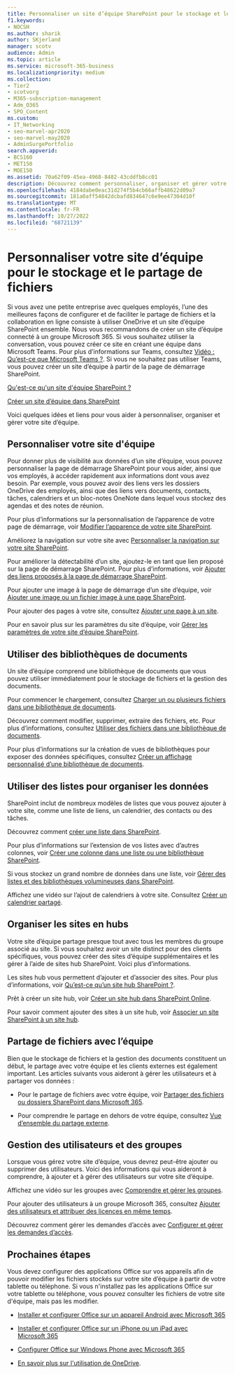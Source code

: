 ```yaml
---
title: Personnaliser un site d’équipe SharePoint pour le stockage et le partage de fichiers
f1.keywords:
- NOCSH
ms.author: sharik
author: SKjerland
manager: scotv
audience: Admin
ms.topic: article
ms.service: microsoft-365-business
ms.localizationpriority: medium
ms.collection:
- Tier2
- scotvorg
- M365-subscription-management
- Adm_O365
- SPO_Content
ms.custom:
- IT_Networking
- seo-marvel-apr2020
- seo-marvel-may2020
- AdminSurgePortfolio
search.appverid:
- BCS160
- MET150
- MOE150
ms.assetid: 70a62f09-45ea-4968-8482-43cddfb8cc01
description: Découvrez comment personnaliser, organiser et gérer votre site d’équipe SharePoint avec des bibliothèques de documents, des listes et des hubs.
ms.openlocfilehash: 4184dabe0eac31d274f5b4cb66affb48622d09a7
ms.sourcegitcommit: 181a0aff54842dcbafd834647c6e9ee47304d10f
ms.translationtype: MT
ms.contentlocale: fr-FR
ms.lasthandoff: 10/27/2022
ms.locfileid: "68721139"
---
```

# <a name="customize-your-team-site-for-file-storage-and-sharing"></a>Personnaliser votre site d’équipe pour le stockage et le partage de fichiers

Si vous avez une petite entreprise avec quelques employés, l’une des meilleures façons de configurer et de faciliter le partage de fichiers et la collaboration en ligne consiste à utiliser OneDrive et un site d’équipe SharePoint ensemble. Nous vous recommandons de créer un site d’équipe connecté à un groupe Microsoft 365. Si vous souhaitez utiliser la conversation, vous pouvez créer ce site en créant une équipe dans Microsoft Teams. Pour plus d’informations sur Teams, consultez [Vidéo : Qu’est-ce que Microsoft Teams ?](https://support.microsoft.com/office/b98d533f-118e-4bae-bf44-3df2470c2b12). Si vous ne souhaitez pas utiliser Teams, vous pouvez créer un site d’équipe à partir de la page de démarrage SharePoint. 
  
[Qu'est-ce qu'un site d'équipe SharePoint ?](https://support.microsoft.com/office/75545757-36c3-46a7-beed-0aaa74f0401e)
  
[Créer un site d’équipe dans SharePoint](https://support.microsoft.com/office/ef10c1e7-15f3-42a3-98aa-b5972711777d)
  
Voici quelques idées et liens pour vous aider à personnaliser, organiser et gérer votre site d’équipe.
  
 
## <a name="customize-your-team-site"></a>Personnaliser votre site d'équipe

Pour donner plus de visibilité aux données d’un site d’équipe, vous pouvez personnaliser la page de démarrage SharePoint pour vous aider, ainsi que vos employés, à accéder rapidement aux informations dont vous avez besoin. Par exemple, vous pouvez avoir des liens vers les dossiers OneDrive des employés, ainsi que des liens vers documents, contacts, tâches, calendriers et un bloc-notes OneNote dans lequel vous stockez des agendas et des notes de réunion.
  
Pour plus d’informations sur la personnalisation de l’apparence de votre page de démarrage, voir [Modifier l’apparence de votre site SharePoint](https://support.microsoft.com/office/06bbadc3-6b04-4a60-9d14-894f6a170818).
  
Améliorez la navigation sur votre site avec [Personnaliser la navigation sur votre site SharePoint](https://support.microsoft.com/office/3cd61ae7-a9ed-4e1e-bf6d-4655f0bf25ca).
  
Pour améliorer la détectabilité d’un site, ajoutez-le en tant que lien proposé sur la page de démarrage SharePoint. Pour plus d’informations, voir [Ajouter des liens proposés à la page de démarrage SharePoint](/sharepoint/change-links-list-on-sharepoint-home-page).
  
Pour ajouter une image à la page de démarrage d’un site d’équipe, voir [Ajouter une image ou un fichier image à une page SharePoint](https://support.microsoft.com/office/4a9b0e98-c89a-4a41-8adb-b7750dccca16).
  
Pour ajouter des pages à votre site, consultez [Ajouter une page à un site](https://support.microsoft.com/office/b3d46deb-27a6-4b1e-87b8-df851e503dec).
  
Pour en savoir plus sur les paramètres du site d’équipe, voir [Gérer les paramètres de votre site d’équipe SharePoint](https://support.microsoft.com/office/8376034D-D0C7-446E-9178-6AB51C58DF42).
  
## <a name="work-with-document-libraries"></a>Utiliser des bibliothèques de documents

Un site d’équipe comprend une bibliothèque de documents que vous pouvez utiliser immédiatement pour le stockage de fichiers et la gestion des documents.

Pour commencer le chargement, consultez [Charger un ou plusieurs fichiers dans une bibliothèque de documents](https://support.microsoft.com/office/eb18fcba-c953-4d45-8d90-8da66edeacdb).
   
Découvrez comment modifier, supprimer, extraire des fichiers, etc. Pour plus d’informations, consultez [Utiliser des fichiers dans une bibliothèque de documents](https://support.microsoft.com/office/a9d89171-1673-4892-9dd2-1ca52037dea2).
  
Pour plus d’informations sur la création de vues de bibliothèques pour exposer des données spécifiques, consultez [Créer un affichage personnalisé d’une bibliothèque de documents](https://support.microsoft.com/office/8f6b08e0-a9a0-4232-9b9b-b374a2ad3da7).
  
## <a name="work-with-lists-to-organize-data"></a>Utiliser des listes pour organiser les données

SharePoint inclut de nombreux modèles de listes que vous pouvez ajouter à votre site, comme une liste de liens, un calendrier, des contacts ou des tâches.
  
Découvrez comment [créer une liste dans SharePoint](https://support.microsoft.com/office/0D397414-D95F-41EB-ADDD-5E6EFF41B083#ID0EAAGAAA=Online).
  
Pour plus d’informations sur l’extension de vos listes avec d’autres colonnes, voir [Créer une colonne dans une liste ou une bibliothèque SharePoint](https://support.microsoft.com/office/2b0361ae-1bd3-41a3-8329-269e5f81cfa2).
  
Si vous stockez un grand nombre de données dans une liste, voir [Gérer des listes et des bibliothèques volumineuses dans SharePoint](https://support.microsoft.com/office/B8588DAE-9387-48C2-9248-C24122F07C59).
  
Affichez une vidéo sur l’ajout de calendriers à votre site. Consultez [Créer un calendrier partagé](https://support.microsoft.com/office/61b96006-70e2-4535-a34f-ee4fc772f798).

## <a name="organize-sites-into-hubs"></a>Organiser les sites en hubs

Votre site d’équipe partage presque tout avec tous les membres du groupe associé au site. Si vous souhaitez avoir un site distinct pour des clients spécifiques, vous pouvez créer des sites d’équipe supplémentaires et les gérer à l’aide de sites hub SharePoint. Voici plus d’informations.
  
Les sites hub vous permettent d’ajouter et d’associer des sites. Pour plus d’informations, voir [Qu’est-ce qu’un site hub SharePoint ?](https://support.microsoft.com/office/fe26ae84-14b7-45b6-a6d1-948b3966427f).
  
Prêt à créer un site hub, voir [Créer un site hub dans SharePoint Online](/sharepoint/create-hub-site).
  
Pour savoir comment ajouter des sites à un site hub, voir [Associer un site SharePoint à un site hub](https://support.microsoft.com/office/ae0009fd-af04-4d3d-917d-88edb43efc05).
  
## <a name="sharing-files-with-the-team"></a>Partage de fichiers avec l’équipe

Bien que le stockage de fichiers et la gestion des documents constituent un début, le partage avec votre équipe et les clients externes est également important. Les articles suivants vous aideront à gérer les utilisateurs et à partager vos données :
  
- Pour le partage de fichiers avec votre équipe, voir [Partager des fichiers ou dossiers SharePoint dans Microsoft 365](https://support.microsoft.com/office/1fe37332-0f9a-4719-970e-d2578da4941c).
  
- Pour comprendre le partage en dehors de votre équipe, consultez [Vue d’ensemble du partage externe](/sharepoint/external-sharing-overview).
  
## <a name="managing-users-and-groups"></a>Gestion des utilisateurs et des groupes

Lorsque vous gérez votre site d’équipe, vous devrez peut-être ajouter ou supprimer des utilisateurs. Voici des informations qui vous aideront à comprendre, à ajouter et à gérer des utilisateurs sur votre site d’équipe.
  
Affichez une vidéo sur les groupes avec [Comprendre et gérer les groupes](/training/m365/). 
  
Pour ajouter des utilisateurs à un groupe Microsoft 365, consultez [Ajouter des utilisateurs et attribuer des licences en même temps](../add-users/add-users.md).
  
Découvrez comment gérer les demandes d’accès avec [Configurer et gérer les demandes d’accès](https://support.microsoft.com/office/94B26E0B-2822-49D4-929A-8455698654B3).
  
## <a name="next-steps"></a>Prochaines étapes

Vous devez configurer des applications Office sur vos appareils afin de pouvoir modifier les fichiers stockés sur votre site d’équipe à partir de votre tablette ou téléphone. Si vous n'installez pas les applications Office sur votre tablette ou téléphone, vous pouvez consulter les fichiers de votre site d'équipe, mais pas les modifier. 
    
  - [Installer et configurer Office sur un appareil Android avec Microsoft 365](https://support.microsoft.com/office/cafe9d6f-8b0c-4b03-b20a-12438a82a22d)
    
  - [Installer et configurer Office sur un iPhone ou un iPad avec Microsoft 365](https://support.microsoft.com/office/9df6d10c-7281-4671-8666-6ca8e339b628)
    
  - [Configurer Office sur Windows Phone avec Microsoft 365](https://support.microsoft.com/office/2b7c1b51-a717-45d6-90c9-ee1c1c5ee0b7)
    
- [En savoir plus sur l'utilisation de OneDrive](https://go.microsoft.com/fwlink/?LinkID=511458).

